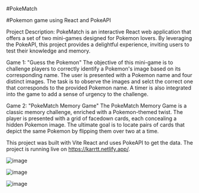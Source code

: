 #PokeMatch

#Pokemon game using React and PokeAPI

Project Description:
PokeMatch is an interactive React web application that offers a set of two mini-games designed for Pokemon lovers. By leveraging the PokeAPI, this project provides a delightful experience, inviting users to test their knowledge and memory.

Game 1: "Guess the Pokemon"
The objective of this mini-game is to challenge players to correctly identify a Pokemon's image based on its corresponding name. The user is presented with a Pokemon name and four distinct images. The task is to observe the images and selct the correct one that corresponds to the provided Pokemon name. A timer is also integrated into the game to add a sense of urgency to the challenge.

Game 2: "PokeMatch Memory Game"
The PokeMatch Memory Game is a classic memory challenge, enriched with a Pokemon-themed twist. The player is presented with a grid of facedown cards, each concealing a hidden Pokemon image. The ultimate goal is to locate pairs of cards that depict the same Pokemon by flipping them over two at a time. 

This project was built with Vite React and uses PokeAPI to get the data. 
The project is running live on https://karrtt.netlify.app/.

![image](https://github.com/Karrtt/pokemon-game/assets/79457820/0ebb6bdf-1b83-48c1-9923-98db2eab1612)

![image](https://github.com/Karrtt/pokemon-game/assets/79457820/ba506e5f-87bc-4260-892e-77b0bfede0fa)

![image](https://github.com/Karrtt/pokemon-game/assets/79457820/6fb4fd8d-d621-46be-b355-ebd60dd900e5)
